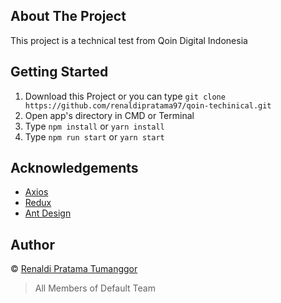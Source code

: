 ## About The Project

This project is a technical test from Qoin Digital Indonesia

## Getting Started

1. Download this Project or you can type `git clone https://github.com/renaldipratama97/qoin-techinical.git`
2. Open app's directory in CMD or Terminal
3. Type `npm install` or `yarn install`
4. Type `npm run start` or `yarn start`

## Acknowledgements

- [Axios](https://github.com/axios/axios)
- [Redux](https://redux.js.org/)
- [Ant Design](https://ant.design/)

## Author

© [Renaldi Pratama Tumanggor](https://github.com/renaldipratama97)<br>

> All Members of Default Team
